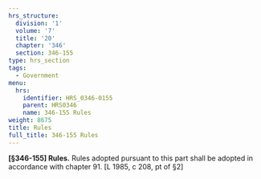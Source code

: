 ```yaml
---
hrs_structure:
  division: '1'
  volume: '7'
  title: '20'
  chapter: '346'
  section: 346-155
type: hrs_section
tags:
  - Government
menu:
  hrs:
    identifier: HRS_0346-0155
    parent: HRS0346
    name: 346-155 Rules
weight: 8675
title: Rules
full_title: 346-155 Rules
---
```

**[§346-155] Rules.** Rules adopted pursuant to this part shall be adopted in accordance with chapter 91\. [L 1985, c 208, pt of §2]